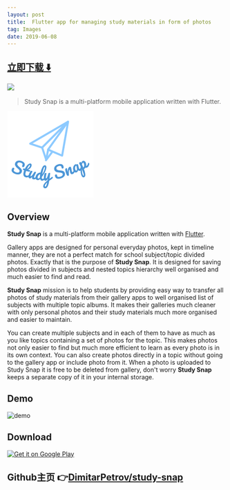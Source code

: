 ```yaml
---
layout: post
title:  Flutter app for managing study materials in form of photos
tag: Images
date: 2019-06-08
---
```


 


## [立即下载 ️⬇️ ](https://codeload.github.com/DimitarPetrov/study-snap/zip/master) 
<p-2> 

 
![](https://flutterawesome.com/content/images/2019/05/Study-Snap.jpg)
 
>
> Study Snap is a multi-platform mobile application written with Flutter.
>

 
![Logo](https://raw.githubusercontent.com/DimitarPetrov/study-snap/master/icons/icon-ios.png)
## Overview

**Study Snap** is a multi-platform mobile application written with [Flutter](https://github.com/flutter).

Gallery apps are designed for personal everyday photos, kept in timeline manner, they are not a perfect match for school subject/topic divided photos.
Exactly that is the purpose of **Study Snap**. It is designed for saving photos divided in subjects and nested topics hierarchy well organised and much easier to find and read.

**Study Snap** mission is to help students by providing easy way to transfer all photos of study materials from their gallery apps to well organised list of subjects with multiple topic albums. It makes their galleries much cleaner with only personal photos and their study materials much more organised and easier to maintain.

You can create multiple subjects and in each of them to have as much as you like topics containing a set of photos for the topic. This makes photos not only easier to find but much more efficient to learn as every photo is in its own context. You can also create photos directly in a topic without going to the gallery app or include photo from it.
When a photo is uploaded to Study Snap it is free to be deleted from gallery, don't worry **Study Snap** keeps a separate copy of it in your internal storage.

## Demo

![demo](https://raw.githubusercontent.com/DimitarPetrov/study-snap/master/demo/study_snap_demo.gif)

## Download

<a href='https://play.google.com/store/apps/details?id=dnp.study_snap'><img alt='Get it on Google Play' src='https://play.google.com/intl/en_us/badges/images/generic/en_badge_web_generic.png' width="170"/></a>

## Github主页 👉[DimitarPetrov/study-snap](http://github.com/DimitarPetrov/study-snap)